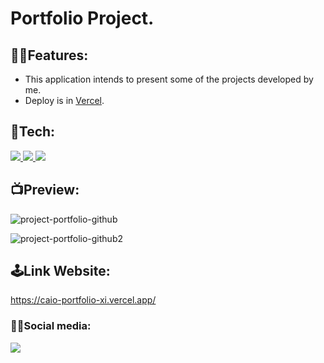 <h1>Portfolio Project.</h1>

<h2>🐱‍👤Features:</h2>

- This application intends to present some of the projects developed by me.
- Deploy is in [Vercel](https://vercel.com).

<h2>🤖Tech:</h2>

<a href="#">
<img src="https://img.shields.io/badge/-HTML-05122A?style=flat&color=blue&logo=HTML5"/>
<img src="https://img.shields.io/badge/-CSS-05122A?style=flat&color=blue&logo=CSS3"/>
<img src="https://img.shields.io/badge/-javaScript-05122A?style=flat&color=blueviolet&logo=JAVASCRIPT"/>
</a>

<h2>📺Preview:</h2>

![project-portfolio-github](https://user-images.githubusercontent.com/99665225/228974844-9526e74f-858f-40f0-949d-37708c5f0d35.jpg)

![project-portfolio-github2](https://user-images.githubusercontent.com/99665225/228974778-9069456f-32ff-4e66-93f2-189ed074ec44.jpg)

<h2>🕹Link Website:</h2>

https://caio-portfolio-xi.vercel.app/

<h3>🐱‍🏍Social media:</h3>
<a href="https://linkedin.com/in/caio-espíndola">
<img src="https://img.shields.io/badge/-Linkedin-05122A?style=flat&color=ff69b4&logo=linkedin"/>
</a>





